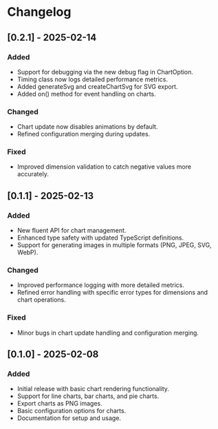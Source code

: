 # Changelog

## [0.2.1] - 2025-02-14
### Added
- Support for debugging via the new debug flag in ChartOption.
- Timing class now logs detailed performance metrics.
- Added generateSvg and createChartSvg for SVG export.
- Added on() method for event handling on charts.

### Changed
- Chart update now disables animations by default.
- Refined configuration merging during updates.

### Fixed
- Improved dimension validation to catch negative values more accurately.

## [0.1.1] - 2025-02-13
### Added
- New fluent API for chart management.
- Enhanced type safety with updated TypeScript definitions.
- Support for generating images in multiple formats (PNG, JPEG, SVG, WebP).

### Changed
- Improved performance logging with more detailed metrics.
- Refined error handling with specific error types for dimensions and chart operations.

### Fixed
- Minor bugs in chart update handling and configuration merging.

## [0.1.0] - 2025-02-08
### Added
- Initial release with basic chart rendering functionality.
- Support for line charts, bar charts, and pie charts.
- Export charts as PNG images.
- Basic configuration options for charts.
- Documentation for setup and usage.
